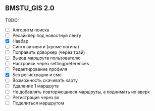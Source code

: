 ## BMSTU_GIS 2.0

TODO:

* [ ] Алгоритм поиска
* [ ] Ресайклер под новостнуй ленту
* [x] Навбар
* [ ] Сингл активити (кроме логина)
* [ ] Поправить дбворкер (через трай)
* [ ] Вывод маршрута пользователю
* [ ] Настройки через settingpreferences
* [ ] Редактирование профиля
* [x] Без регистрации и смс
* [ ] Возможность скачивать карту
* [ ] Удаление 1 маршрута
* [ ] Не добавлять повторяющиеся маршруты, а поднимать их вверх
* [ ] Регистрация через вк
* [ ] Поделиться маршрутом